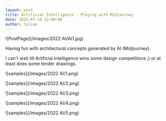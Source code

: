 ```yaml
---
layout: post  
title: Artificial Intelligence - Playing with Midjourney
date: 2022-07-18 12:00:00
author: Julian
---
```

![PostPage](/images/2022 AI/AI1.jpg)

<!--excerpt-->
Having fun with architectural concepts generated by AI (Midjourney).

I can't wait till Artificial Intelligence wins some design competitions ;)
or at least does some tender drawings.

![samples](/images/2022 AI/1.png)  

![samples](/images/2022 AI/2.png)  

![samples](/images/2022 AI/3.png)  

![samples](/images/2022 AI/4.png)  

![samples](/images/2022 AI/5.png)